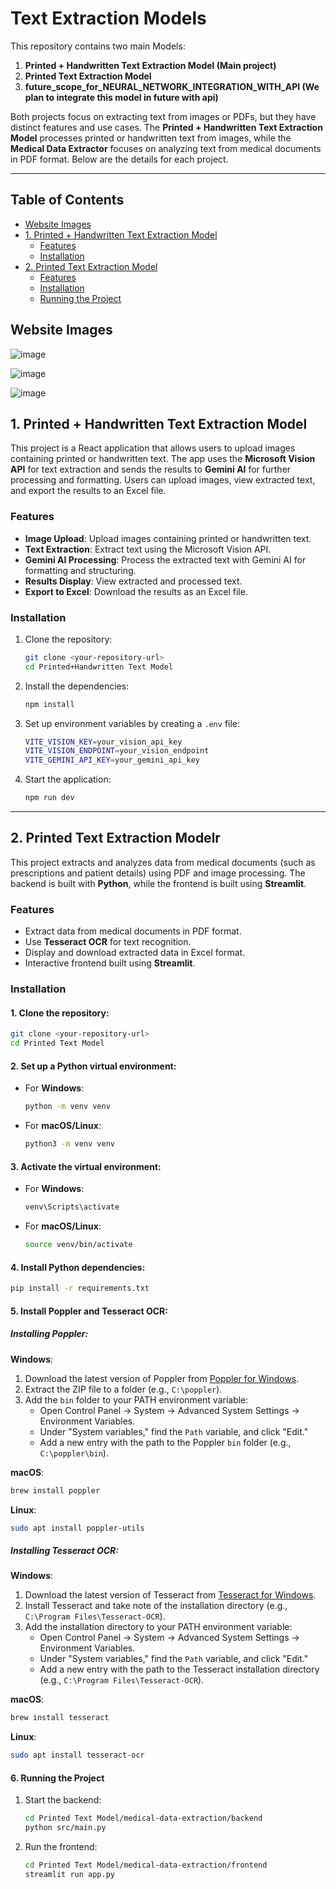 # Text Extraction Models

This repository contains two main Models: 

1. **Printed + Handwritten Text Extraction Model (Main project)**
2. **Printed Text Extraction Model**
3. **future_scope_for_NEURAL_NETWORK_INTEGRATION_WITH_API (We plan to integrate this model in future with api)**

Both projects focus on extracting text from images or PDFs, but they have distinct features and use cases. The **Printed + Handwritten Text Extraction Model** processes printed or handwritten text from images, while the **Medical Data Extractor** focuses on analyzing text from medical documents in PDF format. Below are the details for each project.

---

## Table of Contents
- [Website Images](#website-images)
- [1. Printed + Handwritten Text Extraction Model](#1-printed--handwritten-text-extraction-model)
  - [Features](#features)
  - [Installation](#installation)
- [2. Printed Text Extraction Model](#2-printed-text-extraction-model)
  - [Features](#features-1)
  - [Installation](#installation-1)
  - [Running the Project](#running-the-project)
  
## Website Images

![image](https://github.com/user-attachments/assets/7dde2df0-4bef-4056-bb6c-b91129c92889)

![image](https://github.com/user-attachments/assets/1f3d4654-155e-4c37-92a8-9ba1c8c9c220)

![image](https://github.com/user-attachments/assets/7feea8fa-8392-4675-97d4-5c1f7aa35c0b)

## 1. Printed + Handwritten Text Extraction Model

This project is a React application that allows users to upload images containing printed or handwritten text. The app uses the **Microsoft Vision API** for text extraction and sends the results to **Gemini AI** for further processing and formatting. Users can upload images, view extracted text, and export the results to an Excel file.

### Features

- **Image Upload**: Upload images containing printed or handwritten text.
- **Text Extraction**: Extract text using the Microsoft Vision API.
- **Gemini AI Processing**: Process the extracted text with Gemini AI for formatting and structuring.
- **Results Display**: View extracted and processed text.
- **Export to Excel**: Download the results as an Excel file.

### Installation

1. Clone the repository:
   ```bash
   git clone <your-repository-url>
   cd Printed+Handwritten Text Model
   ```

2. Install the dependencies:
   ```bash
   npm install
   ```

3. Set up environment variables by creating a `.env` file:
   ```bash
   VITE_VISION_KEY=your_vision_api_key
   VITE_VISION_ENDPOINT=your_vision_endpoint
   VITE_GEMINI_API_KEY=your_gemini_api_key
   ```

4. Start the application:
   ```bash
   npm run dev
   ```

---

## 2. Printed Text Extraction Modelr

This project extracts and analyzes data from medical documents (such as prescriptions and patient details) using PDF and image processing. The backend is built with **Python**, while the frontend is built using **Streamlit**.

### Features

- Extract data from medical documents in PDF format.
- Use **Tesseract OCR** for text recognition.
- Display and download extracted data in Excel format.
- Interactive frontend built using **Streamlit**.

### Installation

#### 1. Clone the repository:
   ```bash
   git clone <your-repository-url>
   cd Printed Text Model
   ```

#### 2. Set up a Python virtual environment:

- For **Windows**:
  ```bash
  python -m venv venv
  ```

- For **macOS/Linux**:
  ```bash
  python3 -m venv venv
  ```

#### 3. Activate the virtual environment:

- For **Windows**:
  ```bash
  venv\Scripts\activate
  ```

- For **macOS/Linux**:
  ```bash
  source venv/bin/activate
  ```

#### 4. Install Python dependencies:
   ```bash
   pip install -r requirements.txt
   ```

#### 5. Install **Poppler** and **Tesseract OCR**:

##### Installing **Poppler**:

**Windows**:
1. Download the latest version of Poppler from [Poppler for Windows](http://blog.alivate.com.au/poppler-windows/).
2. Extract the ZIP file to a folder (e.g., `C:\poppler`).
3. Add the `bin` folder to your PATH environment variable:
   - Open Control Panel -> System -> Advanced System Settings -> Environment Variables.
   - Under "System variables," find the `Path` variable, and click "Edit."
   - Add a new entry with the path to the Poppler `bin` folder (e.g., `C:\poppler\bin`).
   
**macOS**:
   ```bash
   brew install poppler
   ```

**Linux**:
   ```bash
   sudo apt install poppler-utils
   ```

##### Installing **Tesseract OCR**:

**Windows**:
1. Download the latest version of Tesseract from [Tesseract for Windows](https://github.com/UB-Mannheim/tesseract/wiki).
2. Install Tesseract and take note of the installation directory (e.g., `C:\Program Files\Tesseract-OCR`).
3. Add the installation directory to your PATH environment variable:
   - Open Control Panel -> System -> Advanced System Settings -> Environment Variables.
   - Under "System variables," find the `Path` variable, and click "Edit."
   - Add a new entry with the path to the Tesseract installation directory (e.g., `C:\Program Files\Tesseract-OCR`).

**macOS**:
   ```bash
   brew install tesseract
   ```

**Linux**:
   ```bash
   sudo apt install tesseract-ocr
   ```

#### 6. Running the Project

1. Start the backend:
   ```bash
   cd Printed Text Model/medical-data-extraction/backend
   python src/main.py
   ```

2. Run the frontend:
   ```bash
   cd Printed Text Model/medical-data-extraction/frontend
   streamlit run app.py
   ```
